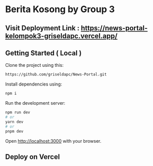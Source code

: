 # Berita Kosong by Group 3

## Visit Deployment Link :  https://news-portal-kelompok3-griseldapc.vercel.app/

## Getting Started ( Local )

Clone the project using this:

```bash
https://github.com/griseldapc/News-Portal.git
```
Install dependencies using:

```bash
npm i
```

Run the development server:

```bash
npm run dev
# or
yarn dev
# or
pnpm dev
```

Open [http://localhost:3000](http://localhost:3000) with your browser.


## Deploy on Vercel

